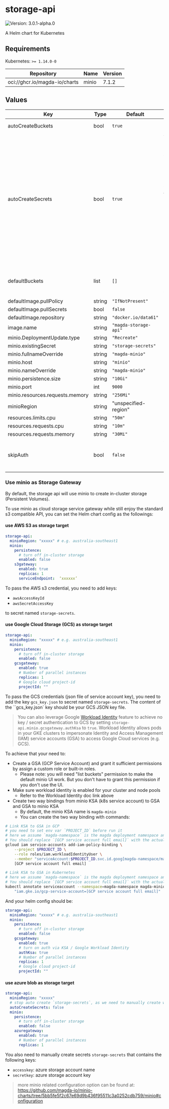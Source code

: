 # storage-api

![Version: 3.0.1-alpha.0](https://img.shields.io/badge/Version-3.0.1--alpha.0-informational?style=flat-square)

A Helm chart for Kubernetes

## Requirements

Kubernetes: `>= 1.14.0-0`

| Repository | Name | Version |
|------------|------|---------|
| oci://ghcr.io/magda-io/charts | minio | 7.1.2 |

## Values

| Key | Type | Default | Description |
|-----|------|---------|-------------|
| autoCreateBuckets | bool | `true` | Create `defaultBuckets` on startup. |
| autoCreateSecrets | bool | `true` | Whether or not auto create `storage-secrets`. When auto created, random 20 chars will be generated for `accessKey` and random 40 chars will be generated for `secretKey`. When use minio as gateway mode, you might want to manualy generate the secret in order supply cloud provider secrets. e.g. <ul>   <li>awsAccessKeyId: aws s3 access key id if use AWS s3</li>   <li>awsSecretAccessKey: aws s3 secret access key id if use AWS s3</li>   <li>gcs_key.json: GCS key file if use google GCS</li> </ul> |
| defaultBuckets | list | `[]` | Default buckets to create on startup. If no value is provided `global.defaultDatasetBucket` will be used. |
| defaultImage.pullPolicy | string | `"IfNotPresent"` |  |
| defaultImage.pullSecrets | bool | `false` |  |
| defaultImage.repository | string | `"docker.io/data61"` |  |
| image.name | string | `"magda-storage-api"` |  |
| minio.DeploymentUpdate.type | string | `"Recreate"` |  |
| minio.existingSecret | string | `"storage-secrets"` |  |
| minio.fullnameOverride | string | `"magda-minio"` |  |
| minio.host | string | `"minio"` |  |
| minio.nameOverride | string | `"magda-minio"` |  |
| minio.persistence.size | string | `"10Gi"` |  |
| minio.port | int | `9000` |  |
| minio.resources.requests.memory | string | `"256Mi"` |  |
| minioRegion | string | "unspecified-region" | specify bucket region |
| resources.limits.cpu | string | `"50m"` |  |
| resources.requests.cpu | string | `"10m"` |  |
| resources.requests.memory | string | `"30Mi"` |  |
| skipAuth | bool | `false` | when set to true, API will not query policy engine for auth decision but assume it's always permitted.  It's for debugging only. |

### Use minio as Storage Gateway

By default, the storage api will use minio to create in-cluster storage (Persistent Volumes).

To use minio as cloud storage service gateway while still enjoy the standard s3 compatible API, you can set the Helm chart config as the followings:

#### use AWS S3 as storage target

```yaml
storage-api:
  minioRegion: "xxxxx" # e.g. australia-southeast1
  minio:
    persistence:
      # turn off in-cluster storage
      enabled: false
    s3gateway:
      enabled: true
      replicas: 1
      serviceEndpoint:  ‘xxxxxx’
```

To pass the AWS s3 credential, you need to add keys:
- `awsAccessKeyId`
- `awsSecretAccessKey`

to secret named `storage-secrets`.

#### use Google Cloud Storage (GCS) as storage target

```yaml
storage-api:
  minioRegion: "xxxxx" # e.g. australia-southeast1
  minio:
    persistence:
      # turn off in-cluster storage
      enabled: false
    gcsgateway:
      enabled: true
      # Number of parallel instances
      replicas: 1
      # Google cloud project-id
      projectId: ""
```

To pass the GCS credentials (json file of service account key), you need to add the key `gcs_key.json` to secret named `storage-secrets`.  The content of the ``gcs_key.json` key should be your GCS JSON key file.

> You can also leverage Google [Workload Identity](https://cloud.google.com/kubernetes-engine/docs/how-to/workload-identity) feature to achieve no key / secret authentication to GCS by setting `storage-api.minio.gcsgateway.authKsa` to `true`.
> Workload Identity allows pods in your GKE clusters to impersonate Identity and Access Management (IAM) service accounts (GSA) to access Google Cloud services (e.g. GCS).

To achieve that your need to:
- Create a GSA (GCP Service Account) and grant it sufficient permissions by assign a custom role or built-in roles.
  - Please note: you will need "list buckets" permission to make the default minio UI work. But you don't have to grant this permission if you don't use the UI.
- Make sure workload identity is enabled for your cluster and node pools
  - Refer to the Workload Identity doc link above
- Create two way bindings from minio KSA (k8s service account) to GSA and GSA to minio KSA
  - By default, the minio KSA name is `magda-minio`
  - You can create the two way binding with commands:

```bash
# Link KSA to GSA in GCP
# you need to set env var `PROJECT_ID` before run it
# here we assume `magda-namespace` is the magda deployment namespace and `magda-minio` is the minio KSA name
# You should replace `[GCP service account full email]` with the actual GSA full email address
gcloud iam service-accounts add-iam-policy-binding \
    --project $PROJECT_ID \
    --role roles/iam.workloadIdentityUser \
    --member "serviceAccount:$PROJECT_ID.svc.id.goog[magda-namespace/magda-minio]" \
    [GCP service account full email]
```

```bash
# Link KSA to GSA in Kubernetes
# here we assume `magda-namespace` is the magda deployment namespace and `magda-minio` is the minio KSA name
# You should replace `[GCP service account full email]` with the actual GSA full email address
kubectl annotate serviceaccount --namespace=magda-namespace magda-minio \
    "iam.gke.io/gcp-service-account=[GCP service account full email]"
```

And your helm config should be:

```yaml
storage-api:
  minioRegion: "xxxxx" # e.g. australia-southeast1
  minio:
    persistence:
      # turn off in-cluster storage
      enabled: false
    gcsgateway:
      enabled: true
      # turn on auth via KSA / Google Workload Identity
      authKsa: true
      # Number of parallel instances
      replicas: 1
      # Google cloud project-id
      projectId: ""
```

#### use azure blob as storage target

```yaml
storage-api:
  minioRegion: "xxxxx"
  # stop auto create `storage-secrets`, as we need to manually create with storage account name & key
  autoCreateSecrets: false
  minio:
    persistence:
      # turn off in-cluster storage
      enabled: false
    azuregateway:
      enabled: true
      # Number of parallel instances
      replicas: 1
```

You also need to manually create secrets `storage-secrets` that contains the following keys:
- `accesskey`: azure storage account name
- `secretkey`: azure storage account key

> more minio related configuration option can be found at: https://github.com/magda-io/minio-charts/tree/5bb5fe5f2c67e69d9b436f95511c3a0252cdb759/minio#configuration